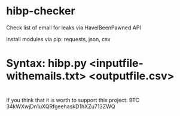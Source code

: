 # hibp-checker
Check list of email for leaks via HaveIBeenPawned API

Install modules via pip: requests, json, csv

# Syntax: hibp.py <inputfile-withemails.txt> <outputfile.csv>

#
If you think that it is worth to support this project: 
BTC 34kWXwjDn1uXQRfgeehaskD1hXZu713ZWQ
